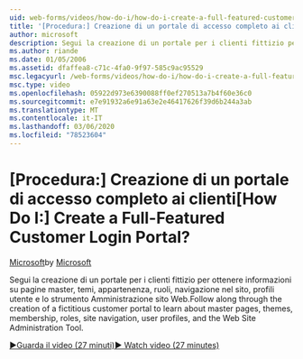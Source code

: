 ```yaml
---
uid: web-forms/videos/how-do-i/how-do-i-create-a-full-featured-customer-login-portal
title: '[Procedura:] Creazione di un portale di accesso completo ai clienti | Microsoft Docs'
author: microsoft
description: Segui la creazione di un portale per i clienti fittizio per ottenere informazioni su pagine master, temi, appartenenza, ruoli, navigazione nel sito, profili utente e...
ms.author: riande
ms.date: 01/05/2006
ms.assetid: dfaffea8-c71c-4fa0-9f97-585c9ac95529
msc.legacyurl: /web-forms/videos/how-do-i/how-do-i-create-a-full-featured-customer-login-portal
msc.type: video
ms.openlocfilehash: 05922d973e6390088ff0ef270513a7b4f60e36c0
ms.sourcegitcommit: e7e91932a6e91a63e2e46417626f39d6b244a3ab
ms.translationtype: MT
ms.contentlocale: it-IT
ms.lasthandoff: 03/06/2020
ms.locfileid: "78523604"
---
```

# <a name="how-do-i-create-a-full-featured-customer-login-portal"></a><span data-ttu-id="87d89-104">[Procedura:] Creazione di un portale di accesso completo ai clienti</span><span class="sxs-lookup"><span data-stu-id="87d89-104">[How Do I:] Create a Full-Featured Customer Login Portal?</span></span>

<span data-ttu-id="87d89-105">[Microsoft](https://github.com/microsoft)</span><span class="sxs-lookup"><span data-stu-id="87d89-105">by [Microsoft](https://github.com/microsoft)</span></span>

<span data-ttu-id="87d89-106">Segui la creazione di un portale per i clienti fittizio per ottenere informazioni su pagine master, temi, appartenenza, ruoli, navigazione nel sito, profili utente e lo strumento Amministrazione sito Web.</span><span class="sxs-lookup"><span data-stu-id="87d89-106">Follow along through the creation of a fictitious customer portal to learn about master pages, themes, membership, roles, site navigation, user profiles, and the Web Site Administration Tool.</span></span>

[<span data-ttu-id="87d89-107">&#9654;Guarda il video (27 minuti)</span><span class="sxs-lookup"><span data-stu-id="87d89-107">&#9654; Watch video (27 minutes)</span></span>](https://channel9.msdn.com/Blogs/ASP-NET-Site-Videos/how-do-i-create-a-full-featured-customer-login-portal)
